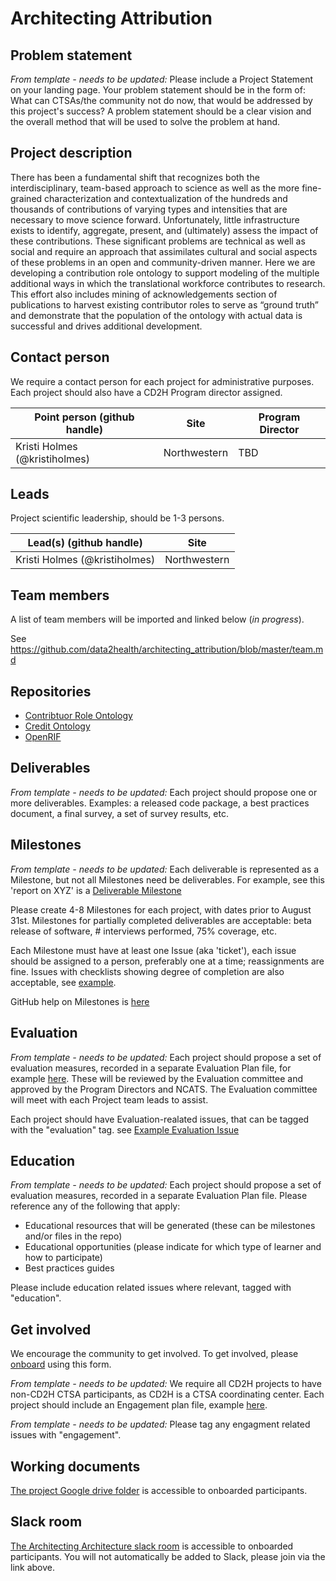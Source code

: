 # Architecting Attribution

## Problem statement
*From template - needs to be updated:* Please include a Project Statement on your landing page. Your problem statement should be in the form of: What can CTSAs/the community not do now, that would be addressed by this project's success? A problem statement should be a clear vision and the overall method that will be used to solve the problem at hand. 

## Project description
There has been a fundamental shift that recognizes both the interdisciplinary, team-based approach to science as well as the more fine-grained characterization and contextualization of the hundreds and thousands of contributions of varying types and intensities that are necessary to move science forward.  Unfortunately, little infrastructure exists to identify, aggregate, present, and (ultimately) assess the impact of these contributions. These significant problems are technical as well as social and require an approach that assimilates cultural and social aspects of these problems in an open and community-driven manner. Here we are developing a contribution role ontology to support modeling of the multiple additional ways in which the translational workforce contributes to research.  This effort also includes mining of acknowledgements section of publications to harvest existing contributor roles to serve as “ground truth” and demonstrate that the population of the ontology with actual data is successful and drives additional development.

## Contact person

We require a contact person for each project for administrative purposes. Each project should also have a CD2H Program director assigned.

Point person (github handle) | Site | Program Director
----------|--------------|---------------
Kristi Holmes (@kristiholmes) | Northwestern | TBD

## Leads 

Project scientific leadership, should be 1-3 persons. 

Lead(s) (github handle) | Site
----------|--------------|
Kristi Holmes (@kristiholmes) | Northwestern


## Team members 

A list of team members will be imported and linked below (_in progress_).

See https://github.com/data2health/architecting_attribution/blob/master/team.md

## Repositories

- [Contribtuor Role Ontology](https://github.com/data2health/contributor-role-ontology)
- [Credit Ontology](https://github.com/data2health/credit-ontology)
- [OpenRIF](https://github.com/openrif)

## Deliverables
*From template - needs to be updated:* Each project should propose one or more deliverables. Examples: a released code package, a best practices document, a final survey, a set of survey results, etc.

## Milestones 
*From template - needs to be updated:* Each deliverable is represented as a Milestone, but not all Milestones need be deliverables. For example, see this 'report on XYZ' is a [Deliverable Milestone](https://github.com/data2health/project-repo-template/milestone/2)

Please create 4-8 Milestones for each project, with dates prior to August 31st.  Milestones for partially completed deliverables are acceptable: beta release of software, # interviews performed, 75% coverage, etc. 

Each Milestone must have at least one Issue (aka 'ticket'), each issue should be assigned to a person, preferably one at a time; reassignments are fine. Issues with checklists showing degree of completion are also acceptable, see [example](https://github.com/data2health/project-repo-template/issues/2).

GitHub help on Milestones is [here](https://help.github.com/articles/creating-and-editing-milestones-for-issues-and-pull-requests/)

## Evaluation
*From template - needs to be updated:* Each project should propose a set of evaluation measures, recorded in a separate Evaluation Plan file, for example [here](https://github.com/data2health/project-repo-template/blob/master/evaluation.md). These will be reviewed by the Evaluation committee and approved by the Program Directors and NCATS. The Evaluation committee will meet with each Project team leads to assist. 

Each project should have Evaluation-realated issues, that can be tagged with the "evaluation" tag. see [Example Evaluation Issue](https://github.com/data2health/project-repo-template/issues/5)

## Education
*From template - needs to be updated:* Each project should propose a set of evaluation measures, recorded in a separate Evaluation Plan file. 
Please reference any of the following that apply: 
- Educational resources that will be generated (these can be milestones and/or files in the repo)
- Educational opportunities (please indicate for which type of learner and how to participate)
- Best practices guides

Please include education related issues where relevant, tagged with "education". 

## Get involved
We encourage the community to get involved. To get involved, please [onboard](http://bit.ly/cd2h-onboarding-form) using this form.

*From template - needs to be updated:* We require all CD2H projects to have non-CD2H CTSA participants, as CD2H is a CTSA coordinating center. Each project should include an Engagement plan file, example [here](https://github.com/data2health/project-repo-template/blob/master/engagement.md). 

*From template - needs to be updated:* Please tag any engagment related issues with "engagement".

## Working documents
[The project Google drive folder](https://drive.google.com/drive/folders/1KYBGNq5VY-7366M9PFFbZCcY2sTgA-nh) is accessible to onboarded participants. 

## Slack room
[The Architecting Architecture slack room](https://cd2h.slack.com/messages/CE75A2EF3) is accessible to onboarded participants. You will not automatically be added to Slack, please join via the link above.
